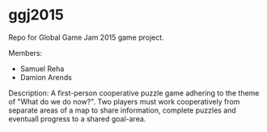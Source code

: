 # ggj2015
Repo for Global Game Jam 2015 game project.

Members:
* Samuel Reha
* Damion Arends

Description:
  A first-person cooperative puzzle game adhering to the theme of "What do we do now?". Two players must work cooperatively from separate areas of a map to share information, complete puzzles and eventuall progress to a shared goal-area.
